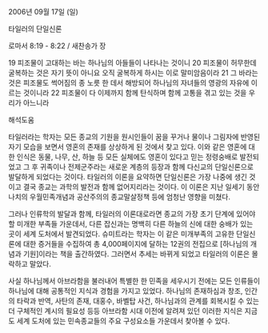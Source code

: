 2006년 09월 17일 (일)

타일러의 단일신론



로마서 8:19 - 8:22 / 새찬송가  장


19 피조물이 고대하는 바는 하나님의 아들들이 나타나는 것이니 20 피조물이 허무한데 굴복하는 것은 자기 뜻이 아니요 오직 굴복하게 하시는 이로 말미암음이라 21 그 바라는 것은 피조물도 썩어짐의 종 노릇 한 데서 해방되어 하나님의 자녀들의 영광의 자유에 이르는 것이니라 22 피조물이 다 이제까지 함께 탄식하며 함께 고통을 겪고 있는 것을 우리가 아느니라

해석도움





타일러라는 학자는 모든 종교의 기원을 원시인들이 꿈을 꾸거나 물이나 그림자에 반영된 자기 모습을 보면서 영혼의 존재를 상상하게 된 것에서 찾고 있다. 이와 같은 영혼에 대한 인식은 동물, 나무, 산, 하늘 등 모든 실체에도 영혼이 있다고 믿는 정령숭배로 발전되었고 그 후 귀족이나 전제군주라는 새로운 계층의 등장과 함께 다신교의 단일신론으로 발달하게 되었다는 것이다. 타일러의 이론을 요약하면 단일신론은 가장 나중에 생긴 것이고 결국 종교는 과학의 발전과 함께 없어지리라는 것이다. 이 이론은 지난 일세기 동안 나치의 우월민족개념과 공산주의의 종교말살정책 등에 엄청난 영향을 미쳤다. 

그러나 인류학의 발달과 함께, 타일러의 이론대로라면 종교의 가장 초기 단계에 있어야 할 미개한 부족들 가운데서, 다른 잡신과는 명백히 다른 하늘의 신에 대한 숭배가 있는 곳이 세계 도처에서 발견되었다. 슈미트라는 학자는 이 같은 미개부족의 고유한 단일신론에 대한 증거들을 수집하여 총 4,000페이지에 달하는 12권의 전집으로 [하나님의 개념과 기원]이라는 책을 출간하였다. 그러면서 추세는 바뀌게 되었고 타일러의 이론은 몰락하고 말았다. 

사실 하나님께서 아브라함을 불러내어 특별한 한 민족을 세우시기 전에는 모든 인류들이 하나님에 대해 공통적인 지식과 경험을 가지고 있었다. 하나님의 존재하심과 창조, 인간의 타락과 반역, 사탄의 존재, 대홍수, 바벨탑 사건, 하나님과의 관계를 회복시킬 수 있는 더 구체적인 계시의 필요성 등등 아브라함 시대 이전에 알려져 있던 이러한 지식은 지금도 세계 도처에 있는 민속종교들의 주요 구성요소들 가운데서 찾아볼 수 있다.